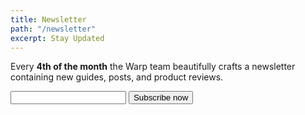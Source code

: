 ```yaml
---
title: Newsletter
path: "/newsletter"
excerpt: Stay Updated
---
```


Every **4th of the month** the Warp team beautifully crafts a newsletter containing new guides, posts, and product reviews.


<form name="newsletter" netlify>
  <div>
    <input type="email" id="email" name="email">
    <input type="submit" value="Subscribe now">
  </div>
</form>